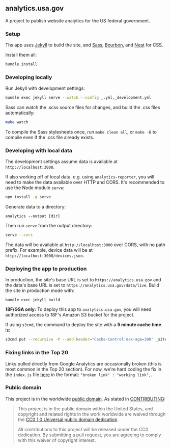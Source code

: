## analytics.usa.gov

A project to publish website analytics for the US federal government.

### Setup

Ths app uses [Jekyll](http://jekyllrb.com) to build the site, and [Sass](http://sass-lang.com/), [Bourbon](http://bourbon.io), and [Neat](http://neat.bourbon.io) for CSS.

Install them all:

```bash
bundle install
```

### Developing locally

Run Jekyll with development settings:

```bash
bundle exec jekyll serve --watch --config _.yml,_development.yml
```

Sass can watch the .scss source files for changes, and build the .css files automatically:

```bash
make watch
```

To compile the Sass stylesheets once, run `make clean all`, or `make -B` to compile even if the .css file already exists.

### Developing with local data

The development settings assume data is available at `http://localhost:3000`.

If also working off of local data, e.g. using `analytics-reporter`, you will need to make the data available over HTTP and CORS. It's recommended to use the Node module `serve`:

```bash
npm install -g serve
```

Generate data to a directory:

```
analytics --output [dir]
```

Then run `serve` from the output directory:

```bash
serve --cors
```

The data will be available at `http://localhost:3000` over CORS, with no path prefix. For example, device data will be at `http://localhost:3000/devices.json`.


### Deploying the app to production

In production, the site's base URL is set to `https://analytics.usa.gov` and the data's base URL is set to `https://analytics.usa.gov/data/live`. Build the site in production mode with:

```
bundle exec jekyll build
```

**18F/GSA only:** To deploy this app to `analytics.usa.gov`, you will need authorized access to 18F's Amazon S3 bucket for the project.

If using `s3cmd`, the command to deploy the site with a **5 minute cache time** is:

```bash
s3cmd put --recursive -P --add-header="Cache-Control:max-age=300" _site/* s3://18f-dap/
```

### Fixing links in the Top 20

Links pulled directly from Google Analytics are occasionally broken (this is most common in the Top 20 section). For now, we're hard coding the fix in the `index.js` file [here](https://github.com/GSA/analytics.usa.gov/blob/master/js/index.js#L6) in the format: `"broken link" : "working link",`.

### Public domain

This project is in the worldwide [public domain](LICENSE.md). As stated in [CONTRIBUTING](CONTRIBUTING.md):

> This project is in the public domain within the United States, and copyright and related rights in the work worldwide are waived through the [CC0 1.0 Universal public domain dedication](https://creativecommons.org/publicdomain/zero/1.0/).
>
> All contributions to this project will be released under the CC0 dedication. By submitting a pull request, you are agreeing to comply with this waiver of copyright interest.
